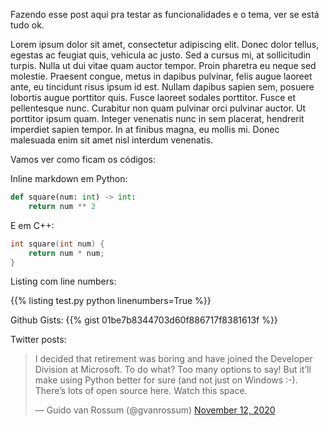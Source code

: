 <!--
.. title: Primeiro post
.. slug: primeiro-post
.. date: 2021-01-02 17:54:03 UTC-03:00
.. tags: 
.. category: 
.. link: 
.. description: 
.. type: text
-->

Fazendo esse post aqui pra testar as funcionalidades e o tema, ver se está tudo ok.

Lorem ipsum dolor sit amet, consectetur adipiscing elit. Donec dolor tellus, egestas ac feugiat quis, vehicula ac justo. Sed a cursus mi, at sollicitudin turpis. Nulla ut dui vitae quam auctor tempor. Proin pharetra eu neque sed molestie. Praesent congue, metus in dapibus pulvinar, felis augue laoreet ante, eu tincidunt risus ipsum id est. Nullam dapibus sapien sem, posuere lobortis augue porttitor quis. Fusce laoreet sodales porttitor. Fusce et pellentesque nunc. Curabitur non quam pulvinar orci pulvinar auctor. Ut porttitor ipsum quam. Integer venenatis nunc in sem placerat, hendrerit imperdiet sapien tempor. In at finibus magna, eu mollis mi. Donec malesuada enim sit amet nisl interdum venenatis.

<!-- TEASER_END -->

Vamos ver como ficam os códigos:

Inline markdown em Python:
```python
def square(num: int) -> int:
    return num ** 2
```
E em C++:
```cpp
int square(int num) {
    return num * num;
}
```

Listing com line numbers:

{{% listing test.py python linenumbers=True %}}


Github Gists:
{{% gist 01be7b8344703d60f886717f8381613f %}}

Twitter posts:
<blockquote class="twitter-tweet"><p lang="en" dir="ltr">I decided that retirement was boring and have joined the Developer Division at Microsoft. To do what? Too many options to say! But it’ll make using Python better for sure (and not just on Windows :-). There’s lots of open source here. Watch this space.</p>&mdash; Guido van Rossum (@gvanrossum) <a href="https://twitter.com/gvanrossum/status/1326932991566700549?ref_src=twsrc%5Etfw">November 12, 2020</a></blockquote> <script async src="https://platform.twitter.com/widgets.js" charset="utf-8"></script>